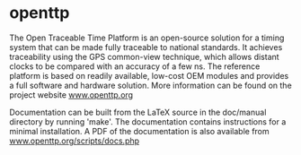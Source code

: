 # openttp

The Open Traceable Time Platform is an open-source solution for a timing system that can be made fully
traceable to national standards. It achieves traceability using the GPS common-view technique, 
which allows distant clocks to be compared with an accuracy of a few ns. 
The reference platform is based on readily available, low-cost OEM modules and provides a full software and hardware solution.
More information can be found on the project website www.openttp.org

Documentation can be built from the LaTeX source in the doc/manual directory by running 'make'.
The documentation contains instructions for a minimal installation.
A PDF of the documentation is also available from www.openttp.org/scripts/docs.php
	